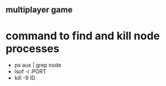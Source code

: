 ## multiplayer game

# command to find and kill node processes

- ps aux | grep node
- lsof -i :PORT
- kill -9 ID